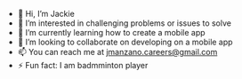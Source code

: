 - 👋 Hi, I’m Jackie
- 👀 I’m interested in challenging problems or issues to solve
- 🌱 I’m currently learning how to create a mobile app
- 💞️ I’m looking to collaborate on developing on a mobile app
- 📫 You can reach me at jmanzano.careers@gmail.com
- ⚡ Fun fact: I am badmminton player

<!---
Jackie3030/Jackie3030 is a ✨ special ✨ repository because its `README.md` (this file) appears on your GitHub profile.
You can click the Preview link to take a look at your changes.
--->
